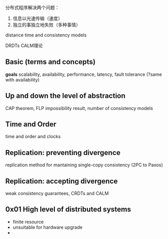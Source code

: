 分布式程序解决两个问题：

1. 信息以光速传输（速度）
2. 独立的事独立地失败（多种事情）

distance time and consistency models

DRDTs CALM理论

## Basic (terms and concepts)

**goals**
scalability, availability, performance, latency, fault tolerance (?same with availability)

## Up and down the level of abstraction

CAP theorem, FLP impossibility result, number of consistency models

## Time and Order

time and order and clocks

## Replication: preventing divergence

replication method for mantaining single-copy consistency (2PC to Paxos)

## Replication: accepting divergence

weak consistency guarantees, CRDTs and CALM

## 0x01 High level of distributed systems

- finite resource
- unsuitable for hardware upgrade
- 